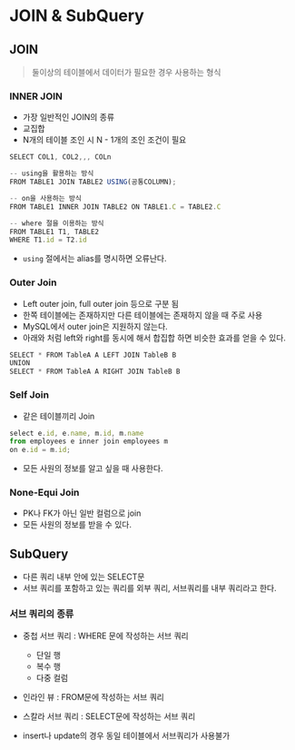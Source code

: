 # JOIN & SubQuery

## JOIN

> 둘이상의 테이블에서 데이터가 필요한 경우 사용하는 형식
> 

### INNER JOIN

- 가장 일반적인 JOIN의 종류
- 교집합
- N개의 테이블 조인 시 N - 1개의 조인 조건이 필요

```jsx
SELECT COL1, COL2,,, COLn

-- using을 활용하는 방식
FROM TABLE1 JOIN TABLE2 USING(공통COLUMN);

-- on을 사용하는 방식 
FROM TABLE1 INNER JOIN TABLE2 ON TABLE1.C = TABLE2.C

-- where 절을 이용하는 방식
FROM TABLE1 T1, TABLE2
WHERE T1.id = T2.id
```

- `using` 절에서는 alias를 명시하면 오류난다.

### Outer Join

- Left outer join, full outer join 등으로 구분 됨
- 한쪽 테이블에는 존재하지만 다른 테이블에는 존재하지 않을 때 주로 사용
- MySQL에서 outer join은 지원하지 않는다.
- 아래와 처럼 left와 right를 동시에 해서 합집합 하면 비슷한 효과를 얻을 수 있다.

```jsx
SELECT * FROM TableA A LEFT JOIN TableB B 
UNION
SELECT * FROM TableA A RIGHT JOIN TableB B
```

### Self Join

- 같은 테이블끼리 Join

```jsx
select e.id, e.name, m.id, m.name
from employees e inner join employees m
on e.id = m.id;
```

- 모든 사원의 정보를 알고 싶을 때 사용한다.

### None-Equi Join

- PK나 FK가 아닌 일반 컬럼으로 join
- 모든 사원의 정보를 받을 수 있다.

## SubQuery

- 다른 쿼리 내부 안에 있는 SELECT문
- 서브 쿼리를 포함하고 있는 쿼리를 외부 쿼리, 서브쿼리를 내부 쿼리라고 한다.

### 서브 쿼리의 종류

- 중첩 서브 쿼리 : WHERE 문에 작성하는 서브 쿼리
    - 단일 행
    - 복수 행
    - 다중 컬럼
- 인라인 뷰 : FROM문에 작성하는 서브 쿼리
- 스칼라 서브 쿼리 : SELECT문에 작성하는 서브 쿼리

- insert나 update의 경우 동일 테이블에서 서브쿼리가 사용불가